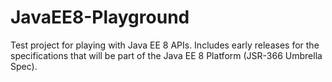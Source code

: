 # JavaEE8-Playground
Test project for playing with Java EE 8 APIs.  Includes early releases for the specifications that will be part of the Java EE 8 Platform (JSR-366 Umbrella Spec). 
